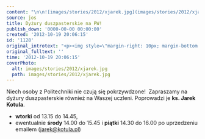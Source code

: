 ```yaml
---
content: "\n\n![images/stories/2012/xjarek.jpg](images/stories/2012/xjarek.jpg)\n\r\n\n\_\n\r\n\nNiech osoby z Politechniki nie czują się pokrzywdzone! &nbsp;Zapraszamy na dyżury duszpasterskie również na Waszej uczleni. Poprowadzi je **ks. Jarek Kotula**.\n\r\n\n- **wtorki** od 13.15 do 14.45,\n- ewentualnie **środy** 14.00 do 15.45 i **piątki** 14.30 do 16.00 po uprzedzeniu emailem (jarek@kotula.pl)\n"
source: jos
title: Dyżury duszpasterskie na PW!
publish_down: '0000-00-00 00:00:00'
created: '2012-10-19 20:06:15'
id: '1128'
original_introtext: "<p><img style=\"margin-right: 10px; margin-bottom: 10px; margin-top: 0px; margin-left: 0px; float: left;\" width=\"147\" src=\"images/stories/2012/xjarek.jpg\" /></p>\r\n<p>\_</p>\r\n<p>Niech osoby z Politechniki nie czują się pokrzywdzone! &nbsp;Zapraszamy na dyżury duszpasterskie również na Waszej uczleni. Poprowadzi je <strong>ks. Jarek Kotula</strong>.</p>\r\n<p>- <strong>wtorki</strong> od 13.15 do 14.45,<br />- ewentualnie <strong>środy</strong> 14.00 do 15.45 i <strong>piątki</strong> 14.30 do 16.00 po uprzedzeniu emailem (<a href=\"mailto:jarek@kotula.pl\" target=\"_blank\">jarek@kotula.pl</a>)</p>"
original_fulltext: ''
time: '2012-10-19 20:06:15'
coverPhoto:
  alt: images/stories/2012/xjarek.jpg
  path: images/stories/2012/xjarek.jpg
---
```

Niech osoby z Politechniki nie czują się pokrzywdzone! &nbsp;Zapraszamy na dyżury duszpasterskie również na Waszej uczleni. Poprowadzi je **ks. Jarek Kotula**.


- **wtorki** od 13.15 do 14.45,
- ewentualnie **środy** 14.00 do 15.45 i **piątki** 14.30 do 16.00 po uprzedzeniu emailem (jarek@kotula.pl)


<!--{{json:{"created_date":"2012-10-19 20:06:15","publish_down":"0000-00-00 00:00:00","id":"1128"}}}-->